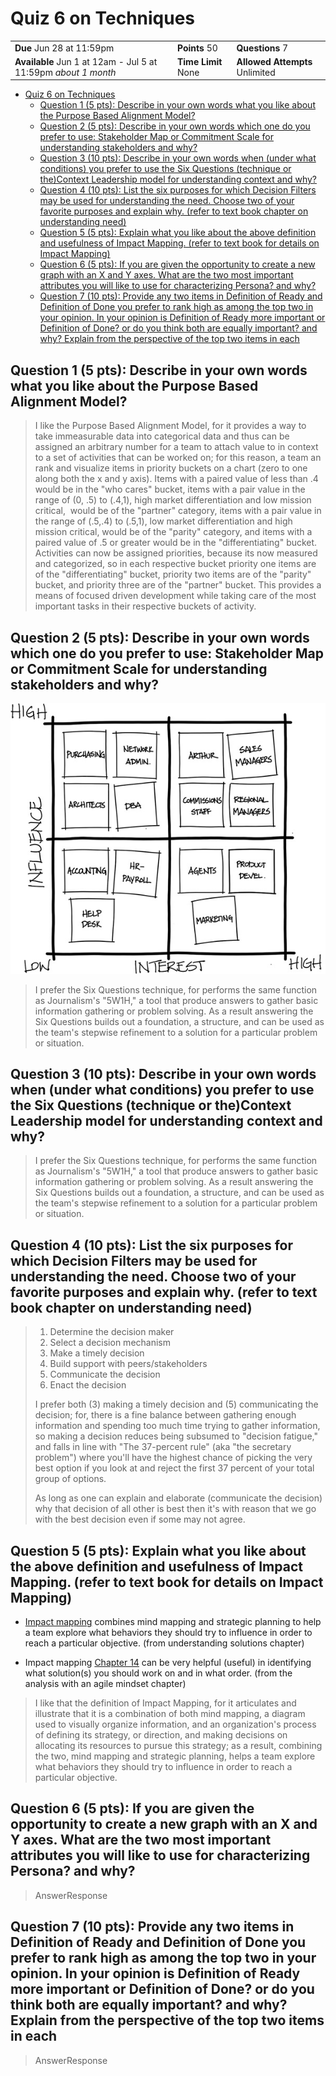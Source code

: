 # Quiz 6 on Techniques

|                                                                |                     |                                |
| -------------------------------------------------------------- | ------------------- | ------------------------------ |
| **Due** Jun 28 at 11:59pm                                      | **Points** 50       | **Questions** 7                |
| **Available** Jun 1 at 12am - Jul 5 at 11:59pm _about 1 month_ | **Time Limit** None | **Allowed Attempts** Unlimited |

- [Quiz 6 on Techniques](#quiz-6-on-techniques)
  - [Question 1 (5 pts): Describe in your own words what you like about the Purpose Based Alignment Model?](#question-1-5-pts-describe-in-your-own-words-what-you-like-about-the-purpose-based-alignment-model)
  - [Question 2 (5 pts): Describe in your own words which one do you prefer to use: Stakeholder Map or Commitment Scale for understanding stakeholders and why?](#question-2-5-pts-describe-in-your-own-words-which-one-do-you-prefer-to-use-stakeholder-map-or-commitment-scale-for-understanding-stakeholders-and-why)
  - [Question 3 (10 pts): Describe in your own words when (under what conditions) you prefer to use the Six Questions (technique or the)Context Leadership model for understanding context and why?](#question-3-10-pts-describe-in-your-own-words-when-under-what-conditions-you-prefer-to-use-the-six-questions-technique-or-thecontext-leadership-model-for-understanding-context-and-why)
  - [Question 4 (10 pts): List the six purposes for which Decision Filters may be used for understanding the need. Choose two of your favorite purposes and explain why. (refer to text book chapter on understanding need)](#question-4-10-pts-list-the-six-purposes-for-which-decision-filters-may-be-used-for-understanding-the-need-choose-two-of-your-favorite-purposes-and-explain-why-refer-to-text-book-chapter-on-understanding-need)
  - [Question 5 (5 pts): Explain what you like about the above definition and usefulness of Impact Mapping. (refer to text book for details on Impact Mapping)](#question-5-5-pts-explain-what-you-like-about-the-above-definition-and-usefulness-of-impact-mapping-refer-to-text-book-for-details-on-impact-mapping)
  - [Question 6 (5 pts): If you are given the opportunity to create a new graph with an X and Y axes. What are the two most important attributes you will like to use for characterizing Persona? and why?](#question-6-5-pts-if-you-are-given-the-opportunity-to-create-a-new-graph-with-an-x-and-y-axes-what-are-the-two-most-important-attributes-you-will-like-to-use-for-characterizing-persona-and-why)
  - [Question 7 (10 pts): Provide any two items in Definition of Ready and Definition of Done you prefer to rank high as among the top two in your opinion. In your opinion is Definition of Ready more important or Definition of Done? or do you think both are equally important? and why? Explain from the perspective of the top two items in each](#question-7-10-pts-provide-any-two-items-in-definition-of-ready-and-definition-of-done-you-prefer-to-rank-high-as-among-the-top-two-in-your-opinion-in-your-opinion-is-definition-of-ready-more-important-or-definition-of-done-or-do-you-think-both-are-equally-important-and-why-explain-from-the-perspective-of-the-top-two-items-in-each)

## Question 1 (5 pts): Describe in your own words what you like about the Purpose Based Alignment Model?

> I like the Purpose Based Alignment Model, for it provides a way to take immeasurable data into categorical data and thus can be assigned an arbitrary number for a team to attach value to in context to a set of activities that can be worked on; for this reason, a team an rank and visualize items in priority buckets on a chart (zero to one along both the x and y axis).
> Items with a paired value of less than .4 would be in the "who cares" bucket, items with a pair value in the range of (0, .5) to (.4,1), high market differentiation and low mission critical,  would be of the "partner" category, items with a pair value in the range of (.5,.4) to (.5,1), low market differentiation and high mission critical, would be of the "parity" category, and items with a paired value of .5 or greater would be in the "differentiating" bucket.
> Activities can now be assigned priorities, because its now measured and categorized, so in each respective bucket priority one items are of the "differentiating" bucket, priority two items are of the "parity" bucket, and priority three are of the "partner" bucket.
> This provides a means of focused driven development while taking care of the most important tasks in their respective buckets of activity.

## Question 2 (5 pts): Describe in your own words which one do you prefer to use: Stakeholder Map or Commitment Scale for understanding stakeholders and why?

![stakeholder map](images/stakeholder_map.jpg)

> I prefer the Six Questions technique, for performs the same function as Journalism's "5W1H," a tool that produce answers to gather basic information gathering or problem solving. As a result answering the Six Questions builds out a foundation, a structure, and can be used as the team's stepwise refinement to a solution for a particular problem or situation.

## Question 3 (10 pts): Describe in your own words when (under what conditions) you prefer to use the Six Questions (technique or the)Context Leadership model for understanding context and why?

> I prefer the Six Questions technique, for performs the same function as Journalism's "5W1H," a tool that produce answers to gather basic information gathering or problem solving. As a result answering the Six Questions builds out a foundation, a structure, and can be used as the team's stepwise refinement to a solution for a particular problem or situation.

## Question 4 (10 pts): List the six purposes for which Decision Filters may be used for understanding the need. Choose two of your favorite purposes and explain why. (refer to text book chapter on understanding need)

> 1. Determine the decision maker
> 2. Select a decision mechanism
> 3. Make a timely decision
> 4. Build support with peers/stakeholders
> 5. Communicate the decision
> 6. Enact the decision
>
> I prefer both (3) making a timely decision and (5) communicating the decision; for, there is a fine balance between gathering enough information and spending too much time trying to gather information, so making a decision reduces being subsumed to "decision fatigue," and falls in line with "The 37-percent rule" (aka "the secretary problem") where you'll have the highest chance of picking the very best option if you look at and reject the first 37 percent of your total group of options.
>
> As long as one can explain and elaborate (communicate the decision) why that decision of all other is best then it's with reason that we go with the best decision even if some may not agree.

## Question 5 (5 pts): Explain what you like about the above definition and usefulness of Impact Mapping. (refer to text book for details on Impact Mapping)

- [Impact mapping](http://impactmapping.org/about.php) combines mind mapping and
  strategic planning to help a team explore what behaviors they should try to
  influence in order to reach a particular objective. (from understanding solutions chapter)

- Impact mapping [Chapter 14](chapter14_understanding_the_solutions.pdf) can be
  very helpful (useful) in identifying what solution(s) you should work on and in
  what order. (from the analysis with an agile mindset chapter)

> I like that the definition of Impact Mapping, for it articulates and illustrate that it is a combination of both mind mapping, a diagram used to visually organize information, and an organization's process of defining its strategy, or direction, and making decisions on allocating its resources to pursue this strategy; as a result, combining the two, mind mapping and strategic planning, helps a team explore what behaviors they should try to influence in order to reach a particular objective.

## Question 6 (5 pts): If you are given the opportunity to create a new graph with an X and Y axes. What are the two most important attributes you will like to use for characterizing Persona? and why?

> AnswerResponse

## Question 7 (10 pts): Provide any two items in Definition of Ready and Definition of Done you prefer to rank high as among the top two in your opinion. In your opinion is Definition of Ready more important or Definition of Done? or do you think both are equally important? and why? Explain from the perspective of the top two items in each

> AnswerResponse
